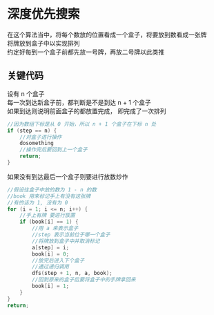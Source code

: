 # 深度优先搜索
在这个算法当中，将每个数放的位置看成一个盒子，将要放到数看成一张牌  
将牌放到盒子中以实现排列  
约定好每到一个盒子前都先放一号牌，再放二号牌以此类推   
## 关键代码
设有 n 个盒子  
每一次到达新盒子前，都判断是不是到达 n + 1 个盒子  
如果到达则说明前面盒子的都放置完成， 即完成了一次排列
``` c
//因为数组下标是从 0 开始，所以 n + 1 个盒子在下标 n 处
if (step == n) {
    //对盒子进行操作
    dosomething
    //操作完后要回到上一个盒子
    return;
}
```
如果没有到达最后一个盒子则要进行放数炒作
``` c
//假设往盒子中放的数为 1 - n 的数
//book 用来标记手上有没有这张牌
//有的话为 1, 没有为 0 
for (i = 1; i <= n; i++) {
    //手上有牌 要进行放置
    if (book[i] == 1) {
        //用 a 来表示盒子
        //step 表示当前位于哪一个盒子
        //将牌放到盒子中并取消标记
        a[step] = i;
        book[i] = 0;
        //放完后进入下个盒子
        //通过递归调用
        dfs(step + 1, n, a, book);
        //回到原来的盒子后要将盒子中的手牌拿回来
        book[i] = 1;
    }
}
return;
```

